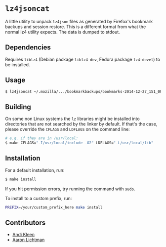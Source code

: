 # `lz4jsoncat`

A little utility to unpack `lz4json` files as generated by Firefox's bookmark backups and session restore.
This is a different format from what the normal lz4 utility expects.
The data is dumped to stdout.

## Dependencies

Requires `liblz4` (Debian package `liblz4-dev`, Fedora package `lz4-devel`) to be installed.

## Usage

```bash
$ lz4jsoncat ~/.mozilla/.../bookmarkbackups/bookmarks-2014-12-27_151_0UCIWGB4x3hhQXpuSMs5WQ==.jsonlz4
```

## Building

On some non Linux systems the `lz` libraries might be installed into directories that are not searched by the linker by default. If that's the case, please override the `CFLAGS` and `LDFLAGS` on the command line:

```bash
# e.g. if they are in /usr/local:
$ make CFLAGS="-I/usr/local/include -O2" LDFLAGS="-L/usr/local/lib"
```

## Installation

For a default installation, run:

```bash
$ make install
```

If you hit permission errors, try running the command with `sudo`.

To install to a custom prefix, run:

```bash
PREFIX=/your/custom_prefix_here make install
```

## Contributors

- [Andi Kleen](https://github.com/andikleen)
- [Aaron Lichtman](https://github.com/alichtman)
